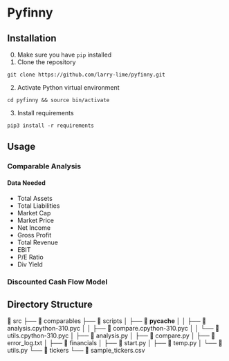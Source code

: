 # Pyfinny

## Installation
0. Make sure you have `pip` installed
1. Clone the repository
```shell
git clone https://github.com/larry-lime/pyfinny.git
```
2. Activate Python virtual environment
```shell
cd pyfinny && source bin/activate
```
3. Install requirements
```shell
pip3 install -r requirements
```

## Usage

### Comparable Analysis

#### Data Needed
- Total Assets
- Total Liabilities
- Market Cap
- Market Price
- Net Income
- Gross Profit
- Total Revenue
- EBIT
- P/E Ratio
- Div Yield


### Discounted Cash Flow Model

## Directory Structure
 src
├──  comparables
├──  scripts
│  ├──  __pycache__
│  │  ├──  analysis.cpython-310.pyc
│  │  ├──  compare.cpython-310.pyc
│  │  └──  utils.cpython-310.pyc
│  ├──  analysis.py
│  ├──  compare.py
│  ├──  error_log.txt
│  ├──  financials
│  ├──  start.py
│  ├──  temp.py
│  └──  utils.py
└──  tickers
   └──  sample_tickers.csv
